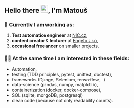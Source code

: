 ## Hello there <img src="https://media.giphy.com/media/hvRJCLFzcasrR4ia7z/giphy.gif" width="25px">, I'm Matouš

### 🤝 Currently I am working as:
1. **Test automation engineer** at [NIC.cz](https://www.nic.cz/),
2. **content creator** & **lecturer** at [Engeto s.r.o](https://engeto.cz/),
3. **occasional freelancer** on smaller projects.

### 🙋‍♂️ At the same time I am interested in these fields:
- Automation,
- testing (TDD principles, pytest, unittest, doctest),
- frameworks (Django, Selenium, tensorflow, ..)
- data-science (pandas, numpy, matplotlib),
- containerization (docker, docker-compose),
- SQL (sqlite, mongoDB, postgresql)
- clean code (because not only readability counts).

<!--
**Bralor/Bralor** is a ✨ _special_ ✨ repository because its `README.md` (this file) appears on your GitHub profile.

Here are some ideas to get you started:

- 🔭 I’m currently working on ...
- 🌱 I’m currently learning ...
- 👯 I’m looking to collaborate on ...
- 🤔 I’m looking for help with ...
- 💬 Ask me about ...
- 📫 How to reach me: ...
- 😄 Pronouns: ...
- ⚡ Fun fact: ...
-->
